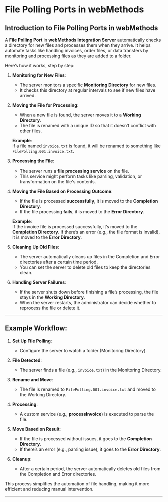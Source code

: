 # File Polling Ports in webMethods

## Introduction to File Polling Ports in webMethods

A **File Polling Port** in **webMethods Integration Server** automatically checks a directory for new files and processes them when they arrive. It helps automate tasks like handling invoices, order files, or data transfers by monitoring and processing files as they are added to a folder.

Here’s how it works, step by step:

1. **Monitoring for New Files**:  
   - The server monitors a specific **Monitoring Directory** for new files.
   - It checks this directory at regular intervals to see if new files have arrived.

2. **Moving the File for Processing**:  
   - When a new file is found, the server moves it to a **Working Directory**.
   - The file is renamed with a unique ID so that it doesn’t conflict with other files.

   **Example**:  
   If a file named `invoice.txt` is found, it will be renamed to something like `FilePolling.001.invoice.txt`.

3. **Processing the File**:  
   - The server runs a **file processing service** on the file.
   - This service might perform tasks like parsing, validation, or transformation on the file's contents.

4. **Moving the File Based on Processing Outcome**:  
   - If the file is processed **successfully**, it is moved to the **Completion Directory**.
   - If the file processing **fails**, it is moved to the **Error Directory**.

   **Example**:  
   If the invoice file is processed successfully, it’s moved to the **Completion Directory**. If there’s an error (e.g., the file format is invalid), it is moved to the **Error Directory**.

5. **Cleaning Up Old Files**:  
   - The server automatically cleans up files in the Completion and Error directories after a certain time period.
   - You can set the server to delete old files to keep the directories clean.

6. **Handling Server Failures**:  
   - If the server shuts down before finishing a file’s processing, the file stays in the **Working Directory**.
   - When the server restarts, the administrator can decide whether to reprocess the file or delete it.

---

## Example Workflow:

1. **Set Up File Polling**:  
   - Configure the server to watch a folder (Monitoring Directory).
   
2. **File Detected**:  
   - The server finds a file (e.g., `invoice.txt`) in the Monitoring Directory.

3. **Rename and Move**:  
   - The file is renamed to `FilePolling.001.invoice.txt` and moved to the Working Directory.

4. **Processing**:  
   - A custom service (e.g., **processInvoice**) is executed to parse the file.

5. **Move Based on Result**:  
   - If the file is processed without issues, it goes to the **Completion Directory**.
   - If there’s an error (e.g., parsing issue), it goes to the **Error Directory**.

6. **Cleanup**:  
   - After a certain period, the server automatically deletes old files from the Completion and Error directories.

This process simplifies the automation of file handling, making it more efficient and reducing manual intervention.

---